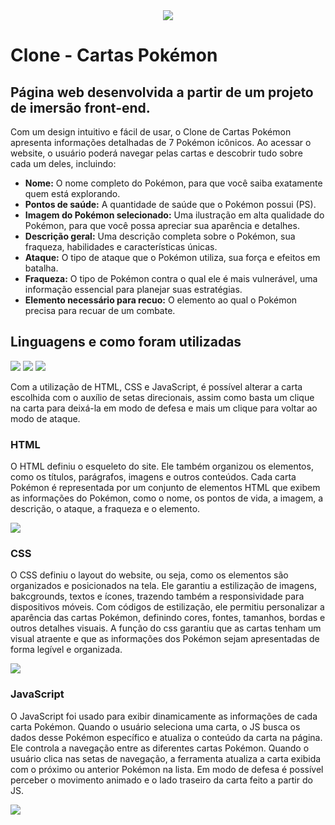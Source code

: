 <div align=center>
  <img src='https://github.com/user-attachments/assets/bb615594-a10a-47a9-b91c-d1c5dc795cfe'>
</div>

# Clone - Cartas Pokémon

## Página web desenvolvida a partir de um projeto de imersão front-end.
<p>Com um design intuitivo e fácil de usar, o Clone de Cartas Pokémon apresenta informações detalhadas de 7 Pokémon icônicos. Ao acessar o website, o usuário poderá navegar pelas cartas e descobrir tudo sobre cada um deles, incluindo:</p>
<ul>
  <li><strong>Nome:</strong> O nome completo do Pokémon, para que você saiba exatamente quem está explorando.</li> 
  <li><strong>Pontos de saúde:</strong> A quantidade de saúde que o Pokémon possui (PS).</li>
  <li><strong>Imagem do Pokémon selecionado:</strong>  Uma ilustração em alta qualidade do Pokémon, para que você possa apreciar sua aparência e detalhes.</li>
  <li><strong>Descrição geral:</strong> Uma descrição completa sobre o Pokémon, sua fraqueza, habilidades e características únicas.</li>
  <li><strong>Ataque:</strong> O tipo de ataque que o Pokémon utiliza, sua força e efeitos em batalha.</li>
  <li><strong>Fraqueza:</strong> O tipo de Pokémon contra o qual ele é mais vulnerável, uma informação essencial para planejar suas estratégias.</li>
  <li><strong>Elemento necessário para recuo:</strong> O elemento ao qual o Pokémon precisa para recuar de um combate.</li>
</ul>

## Linguagens e como foram utilizadas

<div justify-content=center>
  <img src='https://img.shields.io/badge/html5-%23E34F26.svg?style=for-the-badge&logo=html5&logoColor=white'>
  <img src='https://img.shields.io/badge/css3-%231572B6.svg?style=for-the-badge&logo=css3&logoColor=white'>
  <img src='https://img.shields.io/badge/javascript-%23323330.svg?style=for-the-badge&logo=javascript&logoColor=%23F7DF1E'>
</div>

<p>Com a utilização de HTML, CSS e JavaScript, é possível alterar a carta escolhida com o auxílio de setas direcionais, assim como basta um clique na carta para deixá-la em modo de defesa e mais um clique para voltar ao modo de ataque.</p>

### HTML
<p>O HTML definiu o esqueleto do site. Ele também organizou os elementos, como os títulos, parágrafos, imagens e outros conteúdos. Cada carta Pokémon é representada por um conjunto de elementos HTML que exibem as informações do Pokémon, como o nome, os pontos de vida, a imagem, a descrição, o ataque, a fraqueza e o elemento.</p>

<div margin=10px 0px>
  <img src='https://github.com/user-attachments/assets/a46bc7c7-b952-4fcf-aae5-371ae561deaa'>
</div>

### CSS
<p>O CSS definiu o layout do website, ou seja, como os elementos são organizados e posicionados na tela. Ele garantiu a estilização de imagens, bakcgrounds, textos e ícones, trazendo também a responsividade para dispositivos móveis. Com códigos de estilização, ele permitiu personalizar a aparência das cartas Pokémon, definindo cores, fontes, tamanhos, bordas e outros detalhes visuais. A função do css garantiu que as cartas tenham um visual atraente e que as informações dos Pokémon sejam apresentadas de forma legível e organizada.</p>

<div margin=10px 0px>
  <img src='https://github.com/user-attachments/assets/54c4037d-1aae-45e3-be40-b26f46341aae'>
</div>

### JavaScript
<p>O JavaScript foi usado para exibir dinamicamente as informações de cada carta Pokémon. Quando o usuário seleciona uma carta, o JS busca os dados desse Pokémon específico e atualiza o conteúdo da carta na página. Ele controla a navegação entre as diferentes cartas Pokémon. Quando o usuário clica nas setas de navegação, a ferramenta atualiza a carta exibida com o próximo ou anterior Pokémon na lista. Em modo de defesa é possível perceber o movimento animado e o lado traseiro da carta feito a partir do JS.</p>
  
<div margin=10px 0px>
  <img src='https://github.com/user-attachments/assets/bc0010aa-901a-4aed-96ee-c75ed4b6b45a'>
</div>


